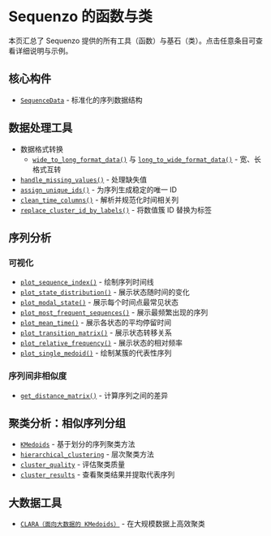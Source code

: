 # Sequenzo 的函数与类

本页汇总了 Sequenzo 提供的所有工具（函数）与基石（类）。点击任意条目可查看详细说明与示例。

## 核心构件
- [`SequenceData`](/zh/function-library/sequence-data) - 标准化的序列数据结构

## 数据处理工具
- 数据格式转换
  - [`wide_to_long_format_data()`](/zh/data-preprocessing/wide-long-format) 与 [`long_to_wide_format_data()`](/zh/data-preprocessing/wide-long-format) - 宽、长格式互转
- [`handle_missing_values()`](/zh/data-preprocessing/missing-values) - 处理缺失值
- [`assign_unique_ids()`](/zh/data-preprocessing/assign_unique_ids) - 为序列生成稳定的唯一 ID
- [`clean_time_columns()`](/zh/data-preprocessing/clean_time_columns) - 解析并规范化时间相关列
- [`replace_cluster_id_by_labels()`](/zh/data-preprocessing/replace_cluster_id_by_labels) - 将数值簇 ID 替换为标签

## 序列分析

### 可视化
- [`plot_sequence_index()`](/zh/visualization/index-plot) - 绘制序列时间线
- [`plot_state_distribution()`](/zh/visualization/state-distribution-plot) - 展示状态随时间的变化
- [`plot_modal_state()`](/zh/visualization/plot_modal_state) - 展示每个时间点最常见状态
- [`plot_most_frequent_sequences()`](/zh/visualization/plot_most_frequent_sequences) - 展示最频繁出现的序列
- [`plot_mean_time()`](/zh/visualization/plot_mean_time) - 展示各状态的平均停留时间
- [`plot_transition_matrix()`](/zh/visualization/plot_transition_matrix) - 展示状态转移关系
- [`plot_relative_frequency()`](/zh/visualization/plot_relative_frequency) - 展示状态的相对频率
- [`plot_single_medoid()`](/zh/visualization/plot_single_medoid) - 绘制某簇的代表性序列

### 序列间非相似度
- [`get_distance_matrix()`](/zh/function-library/get-distance-matrix) - 计算序列之间的差异

## 聚类分析：相似序列分组
- [`KMedoids`](/zh/function-library/KMedoids) - 基于划分的序列聚类方法
- [`hierarchical_clustering`](/zh/function-library/hierarchical_clustering) - 层次聚类方法
- [`cluster_quality`](/zh/function-library/cluster_quality) - 评估聚类质量
- [`cluster_results`](/zh/function-library/cluster_results) - 查看聚类结果并提取代表序列

## 大数据工具
- [`CLARA（面向大数据的 KMedoids）`](/zh/big-data/clara) - 在大规模数据上高效聚类


